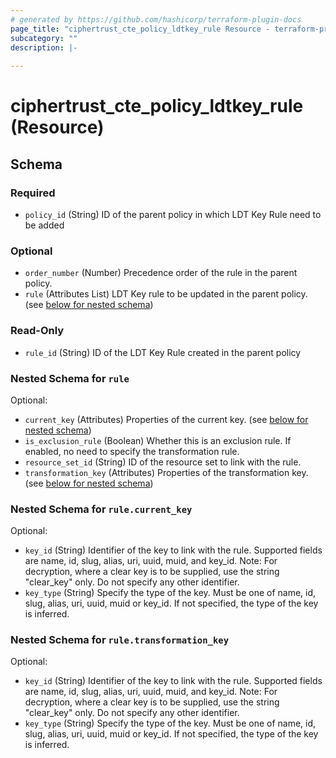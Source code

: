 ```yaml
---
# generated by https://github.com/hashicorp/terraform-plugin-docs
page_title: "ciphertrust_cte_policy_ldtkey_rule Resource - terraform-provider-ciphertrust"
subcategory: ""
description: |-
  
---
```


# ciphertrust_cte_policy_ldtkey_rule (Resource)





<!-- schema generated by tfplugindocs -->
## Schema

### Required

- `policy_id` (String) ID of the parent policy in which LDT Key Rule need to be added

### Optional

- `order_number` (Number) Precedence order of the rule in the parent policy.
- `rule` (Attributes List) LDT Key rule to be updated in the parent policy. (see [below for nested schema](#nestedatt--rule))

### Read-Only

- `rule_id` (String) ID of the LDT Key Rule created in the parent policy

<a id="nestedatt--rule"></a>
### Nested Schema for `rule`

Optional:

- `current_key` (Attributes) Properties of the current key. (see [below for nested schema](#nestedatt--rule--current_key))
- `is_exclusion_rule` (Boolean) Whether this is an exclusion rule. If enabled, no need to specify the transformation rule.
- `resource_set_id` (String) ID of the resource set to link with the rule.
- `transformation_key` (Attributes) Properties of the transformation key. (see [below for nested schema](#nestedatt--rule--transformation_key))

<a id="nestedatt--rule--current_key"></a>
### Nested Schema for `rule.current_key`

Optional:

- `key_id` (String) Identifier of the key to link with the rule. Supported fields are name, id, slug, alias, uri, uuid, muid, and key_id. Note: For decryption, where a clear key is to be supplied, use the string "clear_key" only. Do not specify any other identifier.
- `key_type` (String) Specify the type of the key. Must be one of name, id, slug, alias, uri, uuid, muid or key_id. If not specified, the type of the key is inferred.


<a id="nestedatt--rule--transformation_key"></a>
### Nested Schema for `rule.transformation_key`

Optional:

- `key_id` (String) Identifier of the key to link with the rule. Supported fields are name, id, slug, alias, uri, uuid, muid, and key_id. Note: For decryption, where a clear key is to be supplied, use the string "clear_key" only. Do not specify any other identifier.
- `key_type` (String) Specify the type of the key. Must be one of name, id, slug, alias, uri, uuid, muid or key_id. If not specified, the type of the key is inferred.
